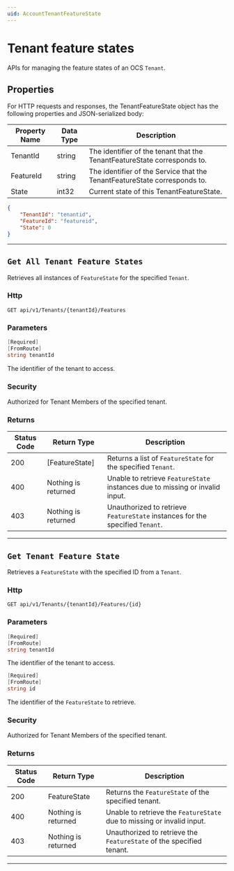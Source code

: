```yaml
---
uid: AccountTenantFeatureState
---
```


# Tenant feature states

APIs for managing the feature states of an OCS `Tenant`.

## Properties

For HTTP requests and responses, the TenantFeatureState object has the following properties and JSON-serialized body: 

| Property Name | Data Type | Description |
| --- | --- | ---  |
| TenantId | string | The identifier of the tenant that the TenantFeatureState corresponds to. |
| FeatureId | string | The identifier of the Service that the TenantFeatureState corresponds to. |
| State | int32 | Current state of this TenantFeatureState. |


```json
{
	"TenantId": "tenantid",
	"FeatureId": "featureid",
	"State": 0
}
```
***

## `Get All Tenant Feature States`

Retrieves all instances of `FeatureState` for the specified `Tenant`.

### Http

`GET api/v1/Tenants/{tenantId}/Features`

### Parameters

```csharp
[Required]
[FromRoute]
string tenantId
```

The identifier of the tenant to access.


### Security

Authorized for Tenant Members of the specified tenant.

### Returns

| Status Code | Return Type | Description |
| --- | --- | ---  |
| 200 | [FeatureState] | Returns a list of `FeatureState` for the specified `Tenant`. |
| 400 | Nothing is returned | Unable to retrieve `FeatureState` instances due to missing or invalid input. |
| 403 | Nothing is returned | Unauthorized to retrieve `FeatureState` instances for the specified `Tenant`. |


***

## `Get Tenant Feature State`

Retrieves a `FeatureState` with the specified ID from a `Tenant`.

### Http

`GET api/v1/Tenants/{tenantId}/Features/{id}`

### Parameters

```csharp
[Required]
[FromRoute]
string tenantId
```

The identifier of the tenant to access.
```csharp
[Required]
[FromRoute]
string id
```

The identifier of the `FeatureState` to retrieve.


### Security

Authorized for Tenant Members of the specified tenant.

### Returns

| Status Code | Return Type | Description | 
 | --- | --- | ---  | 
| 200 | FeatureState | Returns the `FeatureState` of the specified tenant. | 
| 400 | Nothing is returned | Unable to retrieve the `FeatureState` due to missing or invalid input. | 
| 403 | Nothing is returned | Unauthorized to retrieve the `FeatureState` of the specified tenant. | 


***

